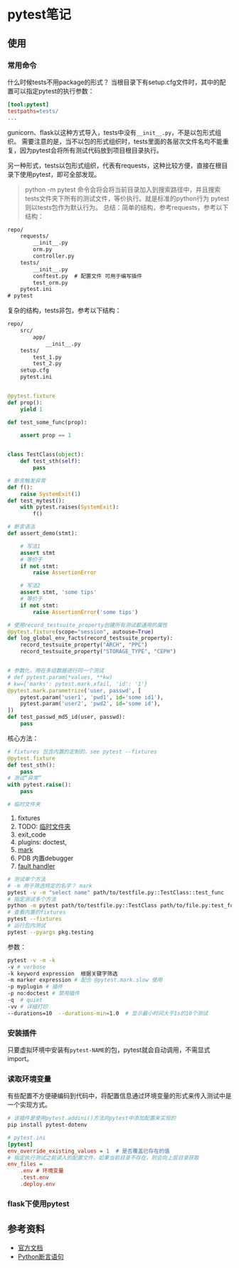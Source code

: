 # pytest笔记

## 使用

### 常用命令

什么时候tests不用package的形式？
当根目录下有setup.cfg文件时，其中的配置可以指定pytest的执行参数：

```cfg
[tool:pytest]
testpaths=tests/
...
```

gunicorn、flask以这种方式导入，tests中没有`__init__.py`，不是以包形式组织。 需要注意的是，当不以包的形式组织时，tests里面的各层次文件名均不能重复，因为pytest会将所有测试代码放到项目根目录执行。   

另一种形式，tests以包形式组织，代表有requests，这种比较方便，直接在根目录下使用pytest，即可全部发现。

> python -m pytest 命令会将会将当前目录加入到搜索路径中，并且搜索tests文件夹下所有的测试文件，等价执行。就是标准的python行为
> pytest则以tests包作为默认行为。
总结：简单的结构，参考requests，参考以下结构：
```txt
repo/
    requests/
        __init__.py
        orm.py
        controller.py
    tests/
        __init__.py
        conftest.py  # 配置文件 可用于编写插件
        test_orm.py
    pytest.ini
# pytest 
```

复杂的结构，tests非包，参考以下结构：
```txt
repo/
    src/
        app/
            __init__.py
    tests/
        test_1.py
        test_2.py
    setup.cfg
    pytest.ini
```



```py

@pytest.fixture
def prop():
    yield 1

def test_some_func(prop):
    
    assert prop == 1


class TestClass(object):
    def test_sth(self):
        pass

# 断言触发异常
def f():
    raise SystemExit(1)
def test_mytest():
    with pytest.raises(SystemExit):
        f()

# 断言语法
def assert_demo(stmt):

    # 写法1
    assert stmt
    # 等价于
    if not stmt:
        raise AssertionError

    # 写法2
    assert stmt, 'some tips'
    # 等价于
    if not stmt:
        raise AssertionError('some tips')

# 使用record_testsuite_property创建所有测试都通用的属性
@pytest.fixture(scope="session", autouse=True)
def log_global_env_facts(record_testsuite_property):
    record_testsuite_property("ARCH", "PPC")
    record_testsuite_property("STORAGE_TYPE", "CEPH")


# 参数化，用在多组数据进行同一个测试
# def pytest.param(*values, **kw)
# kw={'marks': pytest.mark.xfail, 'id': '1'}
@pytest.mark.parametrize('user, passwd', [
    pytest.param('user1', 'pwd1', id='some id1'),
    pytest.param('user2', 'pwd2', id='some id'),
])
def test_passwd_md5_id(user, passwd):
    pass

```

核心方法：
```py
# fixtures 包含内置的定制的，see pytest --fixtures
@pytest.fixture
def test_sth():
    pass
# 测试“异常”
with pytest.raise():
    pass

# 临时文件夹

```
1. fixtures
2. TODO: [临时文件夹](https://docs.pytest.org/en/6.2.x/tmpdir.html#tmpdir-handling)
3. exit_code
4. plugins: doctest,
5. [mark](https://docs.pytest.org/en/6.2.x/mark.html#mark)
6. PDB 内置debugger
7. [fault handler](https://docs.python.org/3/library/faulthandler.html)

```sh
# 测试单个方法
# -m 用于筛选特定的名字？ mark
pytest -v -m "select name" path/to/testfile.py::TestClass::test_func
# 指定测试多个方法
python -m pytest path/to/testfile.py::TestClass path/to/file.py:test_func
# 查看内置的fixtures
pytest --fixtures
# 运行包内测试
pytest --pyargs pkg.testing
```
参数：
```sh
pytest -v -m -k
-v # verbose
-k keyword expression  根据关键字筛选
-m marker expression # 配合 @pytest.mark.slow 使用
-p myplugin # 插件
-p no:doctest # 禁用插件
-q  # quiet
-vv # 详细打印
--durations=10  --durations-min=1.0  # 显示最小时间大于1s的10个测试

```


### 安装插件
只要虚拟环境中安装有`pytest-NAME`的包，pytest就会自动调用，不需显式import。

### 读取环境变量
有些配置不方便硬编码到代码中，将配置信息通过环境变量的形式来传入测试中是一个实现方式。
```sh
# 该插件是使用pytest.addini()方法向pytest中添加配置来实现的
pip install pytest-dotenv
```

```ini
# pytest.ini
[pytest]
env_override_existing_values = 1  # 是否覆盖已存在的值
# 指定执行测试之前读入的配置文件，如果当前目录不存在，则会向上层目录获取
env_files =
    .env # 环境变量
    .test.env
    .deploy.env
```

### flask下使用pytest


## 参考资料
- [官方文档](https://docs.pytest.org/en/latest/)  
- [Python断言语句](https://docs.python.org/3/reference/simple_stmts.html#the-assert-statement)
